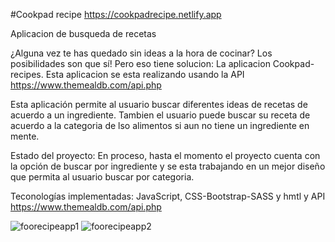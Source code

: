 #Cookpad recipe
https://cookpadrecipe.netlify.app

Aplicacion de busqueda de recetas

¿Alguna vez te has quedado sin ideas a la hora de cocinar? 
Los posibilidades son que sí! Pero eso tiene solucion: La aplicacion Cookpad-recipes. Esta aplicacion se esta realizando usando la API https://www.themealdb.com/api.php

Esta aplicación permite al usuario buscar diferentes ideas de recetas de acuerdo a un ingrediente. 
Tambien el usuario puede buscar su receta de acuerdo a la categoria de lso alimentos si aun no tiene un ingrediente en mente. 

Estado del proyecto: En proceso, hasta el momento el proyecto cuenta con la opción de buscar por ingrediente y se esta trabajando en un mejor diseño que permita al usuario buscar por categoria.

Teconologías implementadas: JavaScript, CSS-Bootstrap-SASS y hmtl y API https://www.themealdb.com/api.php

![foorecipeapp1](https://user-images.githubusercontent.com/113567795/223597429-6ee5b471-1488-4532-b2a7-99d049440be9.png)
![foorecipeapp2](https://user-images.githubusercontent.com/113567795/223597622-8c7a2ea0-3504-45eb-be35-91e009f1fc43.png)




